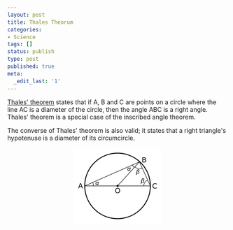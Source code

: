 ```yaml
---
layout: post
title: Thales Theorum
categories:
- Science
tags: []
status: publish
type: post
published: true
meta:
  _edit_last: '1'
---
```

<a class="vt-p" href="http://en.wikipedia.org/wiki/Thales'_theorem">Thales' theorem</a> states that if A, B and C are points on a circle where the line AC is a diameter of the circle, then the angle ABC is a right angle. Thales' theorem is a special case of the inscribed angle theorem.

The converse of Thales' theorem is also valid; it states that a right triangle's hypotenuse is a diameter of its circumcircle.
<p style="text-align: center;"><img class="aligncenter size-full wp-image-1083" title="thales_theorum" src="/img/thales_theorum.png" alt="" width="200" height="175" /></p>
